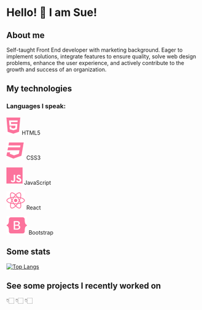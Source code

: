 # Hello! 👋 I am Sue!

## About me

Self-taught Front End developer with marketing background. Eager to implement solutions, integrate features to ensure quality, solve web design problems, enhance the user experience, and actively contribute to the growth and success of an organization.

## My technologies

### Languages I speak:

![HTML5](icons/html5.svg) HTML5 

![CSS3](icons/css3.svg) CSS3

![JavaScript](icons/js.svg) JavaScript

![React](icons/react.svg) React

![Bootstrap Icon](icons/bootstrap.svg) Bootstrap

    

## Some stats

[![Top Langs](https://github-readme-stats.vercel.app/api/top-langs/?username=shoproizoshlo&layout=compact&theme=dark&bg_color=22272e&title_color=ffffff&text_color=ffffff)](https://github.com/anuraghazra/github-readme-stats)

## See some projects I recently worked on

👇🏻 👇🏻 👇🏻
